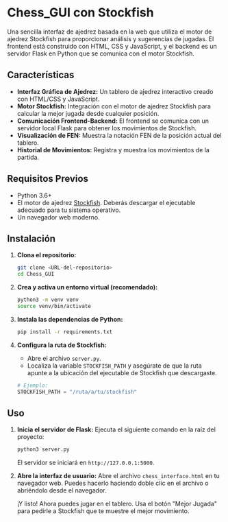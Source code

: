 # Chess_GUI con Stockfish

Una sencilla interfaz de ajedrez basada en la web que utiliza el motor de ajedrez Stockfish para proporcionar análisis y sugerencias de jugadas. El frontend está construido con HTML, CSS y JavaScript, y el backend es un servidor Flask en Python que se comunica con el motor Stockfish.

## Características

-   **Interfaz Gráfica de Ajedrez:** Un tablero de ajedrez interactivo creado con HTML/CSS y JavaScript.
-   **Motor Stockfish:** Integración con el motor de ajedrez Stockfish para calcular la mejor jugada desde cualquier posición.
-   **Comunicación Frontend-Backend:** El frontend se comunica con un servidor local Flask para obtener los movimientos de Stockfish.
-   **Visualización de FEN:** Muestra la notación FEN de la posición actual del tablero.
-   **Historial de Movimientos:** Registra y muestra los movimientos de la partida.

## Requisitos Previos

-   Python 3.6+
-   El motor de ajedrez [Stockfish](https://stockfishchess.org/download/). Deberás descargar el ejecutable adecuado para tu sistema operativo.
-   Un navegador web moderno.

## Instalación

1.  **Clona el repositorio:**
    ```bash
    git clone <URL-del-repositorio>
    cd Chess_GUI
    ```

2.  **Crea y activa un entorno virtual (recomendado):**
    ```bash
    python3 -m venv venv
    source venv/bin/activate
    ```

3.  **Instala las dependencias de Python:**
    ```bash
    pip install -r requirements.txt
    ```

4.  **Configura la ruta de Stockfish:**
    -   Abre el archivo `server.py`.
    -   Localiza la variable `STOCKFISH_PATH` y asegúrate de que la ruta apunte a la ubicación del ejecutable de Stockfish que descargaste.
    ```python
    # Ejemplo:
    STOCKFISH_PATH = "/ruta/a/tu/stockfish"
    ```

## Uso

1.  **Inicia el servidor de Flask:**
    Ejecuta el siguiente comando en la raíz del proyecto:
    ```bash
    python3 server.py
    ```
    El servidor se iniciará en `http://127.0.0.1:5000`.

2.  **Abre la interfaz de usuario:**
    Abre el archivo `chess_interface.html` en tu navegador web. Puedes hacerlo haciendo doble clic en el archivo o abriéndolo desde el navegador.

    ¡Y listo! Ahora puedes jugar en el tablero. Usa el botón "Mejor Jugada" para pedirle a Stockfish que te muestre el mejor movimiento.